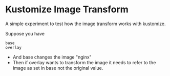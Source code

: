 # Kustomize Image Transform

A simple experiment to test how the image transform works with kustomize.

Suppose you have

```
base
overlay
```

* And base changes the image "nginx"
* Then if overlay wants to transform the image it needs to refer to the image as set
  in base not the original value.